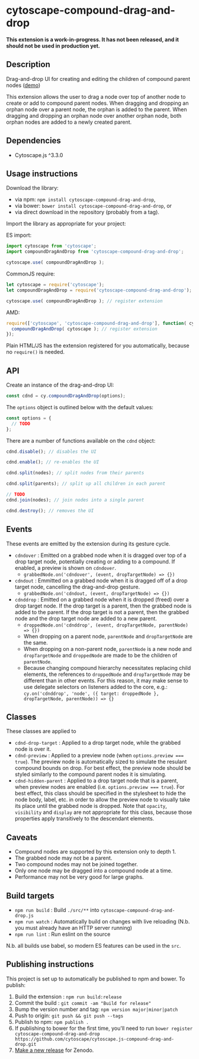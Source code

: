 cytoscape-compound-drag-and-drop
================================================================================

**This extension is a work-in-progress.  It has not been released, and it should not be used in production yet.**

## Description

Drag-and-drop UI for creating and editing the children of compound parent nodes ([demo](https://cytoscape.github.io/cytoscape.js-compound-drag-and-drop))

This extension allows the user to drag a node over top of another node to create or add to compound parent nodes.  When dragging and dropping an orphan node over a parent node, the orphan is added to the parent.  When dragging and dropping an orphan node over another orphan node, both orphan nodes are added to a newly created parent.

## Dependencies

 * Cytoscape.js ^3.3.0


## Usage instructions

Download the library:
 * via npm: `npm install cytoscape-compound-drag-and-drop`,
 * via bower: `bower install cytoscape-compound-drag-and-drop`, or
 * via direct download in the repository (probably from a tag).

Import the library as appropriate for your project:

ES import:

```js
import cytoscape from 'cytoscape';
import compoundDragAndDrop from 'cytoscape-compound-drag-and-drop';

cytoscape.use( compoundDragAndDrop );
```

CommonJS require:

```js
let cytoscape = require('cytoscape');
let compoundDragAndDrop = require('cytoscape-compound-drag-and-drop');

cytoscape.use( compoundDragAndDrop ); // register extension
```

AMD:

```js
require(['cytoscape', 'cytoscape-compound-drag-and-drop'], function( cytoscape, compoundDragAndDrop ){
  compoundDragAndDrop( cytoscape ); // register extension
});
```

Plain HTML/JS has the extension registered for you automatically, because no `require()` is needed.


## API

Create an instance of the drag-and-drop UI:

```js
const cdnd = cy.compoundDragAndDrop(options);
```

The `options` object is outlined below with the default values:

```js
const options = {
  // TODO
};
```

There are a number of functions available on the `cdnd` object:

```js
cdnd.disable(); // disables the UI

cdnd.enable(); // re-enables the UI

cdnd.split(nodes); // split nodes from their parents

cdnd.split(parents); // split up all children in each parent

// TODO
cdnd.join(nodes); // join nodes into a single parent

cdnd.destroy(); // removes the UI
```

## Events

These events are emitted by the extension during its gesture cycle.

- `cdndover` : Emitted on a grabbed node when it is dragged over top of a drop target node, potentially creating or adding to a compound.  If enabled, a preview is shown on `cdndover`.
  - `grabbedNode.on('cdndover', (event, dropTargetNode) => {})`
- `cdndout` : Emmitted on a grabbed node when it is dragged off of a drop target node, cancelling the drag-and-drop gesture.
  - `grabbedNode.on('cdndout, (event, dropTargetNode) => {})`
- `cdnddrop` : Emitted on a grabbed node when it is dropped (freed) over a drop target node.  If the drop target is a parent, then the grabbed node is added to the parent.  If the drop target is not a parent, then the grabbed node and the drop target node are added to a new parent.
  - `droppedNode.on('cdnddrop', (event, dropTargetNode, parentNode) => {})`
  - When dropping on a parent node, `parentNode` and `dropTargetNode` are the same.
  - When dropping on a non-parent node, `parentNode` is a new node and `dropTargetNode` and `droppedNode` are made to be the children of `parentNode`.
  - Because changing compound hierarchy necessitates replacing child elements, the references to `droppedNode` and `dropTargetNode` may be different than in other events.  For this reason, it may make sense to use delegate selectors on listeners added to the core, e.g.: `cy.on('cdnddrop', 'node', ({ target: droppedNode }, dropTargetNode, parentNode)) => {}`

## Classes

These classes are applied to

- `cdnd-drop-target` : Applied to a drop target node, while the grabbed node is over it.
- `cdnd-preview` : Applied to a preview node (when `options.preview === true`).  The preview node is automatically sized to simulate the resulant compound bounds on drop.  For best effect, the preview node should be styled similarly to the compound parent nodes it is simulating.
- `cdnd-hidden-parent` : Applied to a drop target node that is a parent, when preview nodes are enabled (i.e. `options.preview === true`).  For best effect, this class should be specified in the stylesheet to hide the node body, label, etc. in order to allow the preview node to visually take its place until the grabbed node is dropped.  Note that `opacity`, `visibility` and `display` are not appropriate for this class, because those properties apply transitively to the descendant elements.

## Caveats

- Compound nodes are supported by this extension only to depth 1.
- The grabbed node may not be a parent.
- Two compound nodes may not be joined together.
- Only one node may be dragged into a compound node at a time.
- Performance may not be very good for large graphs.

## Build targets

* `npm run build` : Build `./src/**` into `cytoscape-compound-drag-and-drop.js`
* `npm run watch` : Automatically build on changes with live reloading (N.b. you must already have an HTTP server running)
* `npm run lint` : Run eslint on the source

N.b. all builds use babel, so modern ES features can be used in the `src`.


## Publishing instructions

This project is set up to automatically be published to npm and bower.  To publish:

1. Build the extension : `npm run build:release`
1. Commit the build : `git commit -am "Build for release"`
1. Bump the version number and tag: `npm version major|minor|patch`
1. Push to origin: `git push && git push --tags`
1. Publish to npm: `npm publish .`
1. If publishing to bower for the first time, you'll need to run `bower register cytoscape-compound-drag-and-drop https://github.com/cytoscape/cytoscape.js-compound-drag-and-drop.git`
1. [Make a new release](https://github.com/cytoscape/cytoscape.js-compound-drag-and-drop/releases/new) for Zenodo.
